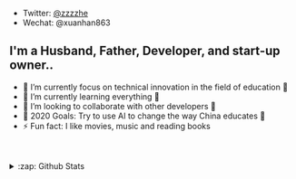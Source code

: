 - Twitter: [@zzzzhe](https://twitter.com/zzzzhe)
- Wechat: @xuanhan863


## I'm a Husband, Father, Developer, and start-up owner..

- 🔭 I’m currently focus on technical innovation in the field of education 👻
- 🌱 I’m currently learning everything 🤣
- 👯 I’m looking to collaborate with other developers 👀
- 🥅 2020 Goals: Try to use AI to change the way China educates 💪
- ⚡ Fun fact: I like movies, music and reading books

<br />
<br />

<details>
  <summary>:zap: Github Stats</summary>
  <img align="left" alt="Github Stats" src="https://github-readme-stats.codestackr.vercel.app/api?username=xuanhan863&show_icons=true&hide_border=true" />
</details>
